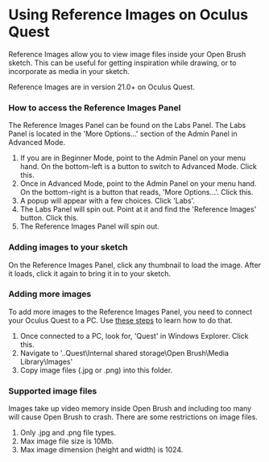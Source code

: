 # Using Reference Images on Oculus Quest

Reference Images allow you to view image files inside your Open Brush sketch. This can be useful for getting inspiration while drawing, or to incorporate as media in your sketch.

Reference Images are in version 21.0+ on Oculus Quest.

### **How to access the Reference Images Panel**

The Reference Images Panel can be found on the Labs Panel. The Labs Panel is located in the 'More Options...' section of the Admin Panel in Advanced Mode.

1. If you are in Beginner Mode, point to the Admin Panel on your menu hand. On the bottom-left is a button to switch to Advanced Mode. Click this.
2. Once in Advanced Mode, point to the Admin Panel on your menu hand. On the bottom-right is a button that reads, 'More Options...'. Click this.
3. A popup will appear with a few choices. Click 'Labs'.
4. The Labs Panel will spin out. Point at it and find the 'Reference Images' button. Click this.
5. The Reference Images Panel will spin out.

### **Adding images to your sketch**

On the Reference Images Panel, click any thumbnail to load the image. After it loads, click it again to bring it in to your sketch.

### **Adding more images**

To add more images to the Reference Images Panel, you need to connect your Oculus Quest to a PC. Use [these steps](https://support.oculus.com/855551644803876/#faq_2255729571307786) to learn how to do that.

1. Once connected to a PC, look for, 'Quest' in Windows Explorer. Click this.
2. Navigate to '..Quest\Internal shared storage\Open Brush\Media Library\Images\'
3. Copy image files \(.jpg or .png\) into this folder.

### **Supported image files**

Images take up video memory inside Open Brush and including too many will cause Open Brush to crash. There are some restrictions on image files.

1. Only .jpg and .png file types.
2. Max image file size is 10Mb.
3. Max image dimension \(height and width\) is 1024.



